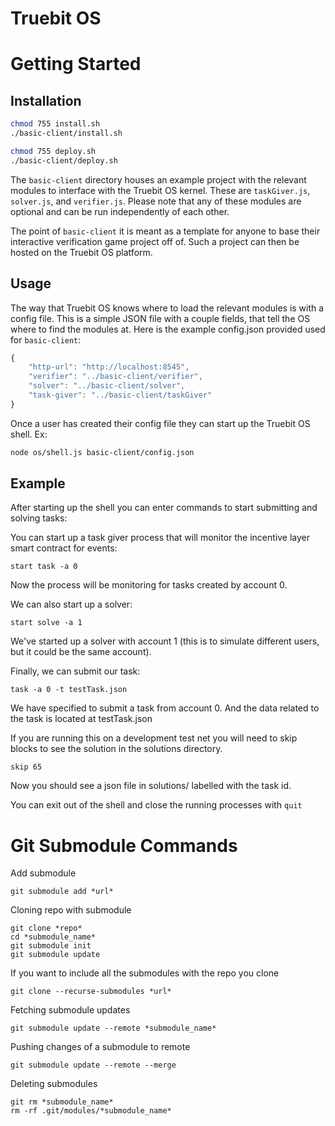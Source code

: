 # Truebit OS

# Getting Started

## Installation
```bash
chmod 755 install.sh
./basic-client/install.sh

chmod 755 deploy.sh
./basic-client/deploy.sh
```

The `basic-client` directory houses an example project with the relevant modules to interface with the Truebit OS kernel. 
These are `taskGiver.js`, `solver.js`, and `verifier.js`. Please note that any of these modules are optional and can be run independently of each other.

The point of `basic-client` it is meant as a template for anyone to base their interactive verification game project off of. Such a project can then be hosted on the Truebit OS platform.

## Usage

The way that Truebit OS knows where to load the relevant modules is with a config file. This is a simple JSON file with a couple fields, that tell the OS where to find the modules at. Here is the example config.json provided used for `basic-client`:
```javascript
{
    "http-url": "http://localhost:8545",
    "verifier": "../basic-client/verifier",
    "solver": "../basic-client/solver",
    "task-giver": "../basic-client/taskGiver"
}
```

Once a user has created their config file they can start up the Truebit OS shell. Ex:

```bash
node os/shell.js basic-client/config.json
```

## Example

After starting up the shell you can enter commands to start submitting and solving tasks:

You can start up a task giver process that will monitor the incentive layer smart contract for events:
```
start task -a 0
```

Now the process will be monitoring for tasks created by account 0.

We can also start up a solver:
```
start solve -a 1
```

We've started up a solver with account 1 (this is to simulate different users, but it could be the same account).

Finally, we can submit our task:
```
task -a 0 -t testTask.json
```

We have specified to submit a task from account 0. And the data related to the task is located at testTask.json

If you are running this on a development test net you will need to skip blocks to see the solution in the solutions directory.
```
skip 65
```

Now you should see a json file in solutions/ labelled with the task id.

You can exit out of the shell and close the running processes with `quit`

# Git Submodule Commands

Add submodule
```
git submodule add *url*
```

Cloning repo with submodule
```
git clone *repo*
cd *submodule_name*
git submodule init
git submodule update
```

If you want to include all the submodules with the repo you clone
```
git clone --recurse-submodules *url*
```

Fetching submodule updates
```
git submodule update --remote *submodule_name*
```

Pushing changes of a submodule to remote
```
git submodule update --remote --merge
```

Deleting submodules
```
git rm *submodule_name*
rm -rf .git/modules/*submodule_name*
```